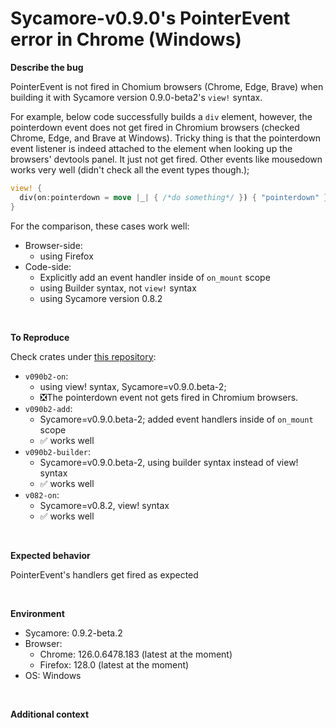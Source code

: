 # Sycamore-v0.9.0's PointerEvent error in Chrome (Windows)

**Describe the bug**

PointerEvent is not fired in Chomium browsers (Chrome, Edge, Brave) when building it with Sycamore version 0.9.0-beta2's `view!` syntax.

For example, below code successfully builds a `div` element, however, the pointerdown event does not get fired in Chromium browsers (checked Chrome, Edge, and Brave at Windows). Tricky thing is that the pointerdown event listener is indeed attached to the element when looking up the browsers' devtools panel. It just not get fired. Other events like mousedown works very well (didn't check all the event types though.);

```rust
view! {
  div(on:pointerdown = move |_| { /*do something*/ }) { "pointerdown" } 
}
```

For the comparison, these cases work well:
* Browser-side:
  * using Firefox
* Code-side:
  * Explicitly add an event handler inside of `on_mount` scope
  * using Builder syntax, not `view!` syntax
  * using Sycamore version 0.8.2

<br>

**To Reproduce**

Check crates under [this repository](https://github.com/acheul/sycamore-pointer-event-bug):

* `v090b2-on`:
  * using view! syntax, Sycamore=v0.9.0.beta-2;
  * ❎The pointerdown event not gets fired in Chromium browsers.
* `v090b2-add`:
  * Sycamore=v0.9.0.beta-2; added event handlers inside of `on_mount` scope
  * ✅ works well
* `v090b2-builder`:
  * Sycamore=v0.9.0.beta-2, using builder syntax instead of view! syntax
  * ✅ works well
* `v082-on`:
  * Sycamore=v0.8.2, view! syntax
  * ✅ works well

<br>

**Expected behavior**

PointerEvent's handlers get fired as expected


<br>

**Environment**

- Sycamore: 0.9.2-beta.2
- Browser:
  - Chrome: 126.0.6478.183 (latest at the moment)
  - Firefox: 128.0 (latest at the moment)
- OS: Windows

<br>

**Additional context**